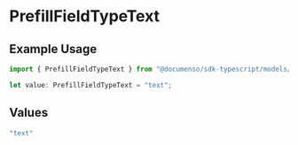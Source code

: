 # PrefillFieldTypeText

## Example Usage

```typescript
import { PrefillFieldTypeText } from "@documenso/sdk-typescript/models/operations";

let value: PrefillFieldTypeText = "text";
```

## Values

```typescript
"text"
```